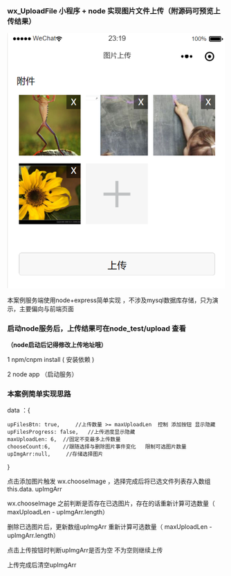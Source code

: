 ### wx_UploadFile   小程序 + node 实现图片文件上传（附源码可预览上传结果）

![实现效果](https://github.com/fancaixia/wx_UploadFile/blob/master/pic/001.png)

本案例服务端使用node+express简单实现 ，不涉及mysql数据库存储，只为演示，主要偏向与前端页面


### 启动node服务后，上传结果可在node_test/upload 查看 

**（node启动后记得修改上传地址哦）**

1  npm/cnpm install   ( 安装依赖 )

2 node app  （启动服务）


### 本案例简单实现思路

data ：{

    upFilesBtn: true,     //上传数量 >= maxUploadLen  控制 添加按钮 显示隐藏
    upFilesProgress: false,   //上传进度显示隐藏
    maxUploadLen: 6,  //固定不变最多上传数量
    chooseCount:6,    //跟随选择与删除图片事件变化   限制可选图片数量
    upImgArr:null,     //存储选择图片

}



点击添加图片触发  wx.chooseImage ，选择完成后将已选文件列表存入数组 this.data. upImgArr

wx.chooseImage 之前判断是否存在已选图片，存在的话重新计算可选数量（ maxUploadLen - upImgArr.length）

删除已选图片后，更新数组upImgArr  重新计算可选数量（ maxUploadLen - upImgArr.length）

点击上传按钮时判断upImgArr是否为空  不为空则继续上传

上传完成后清空upImgArr
